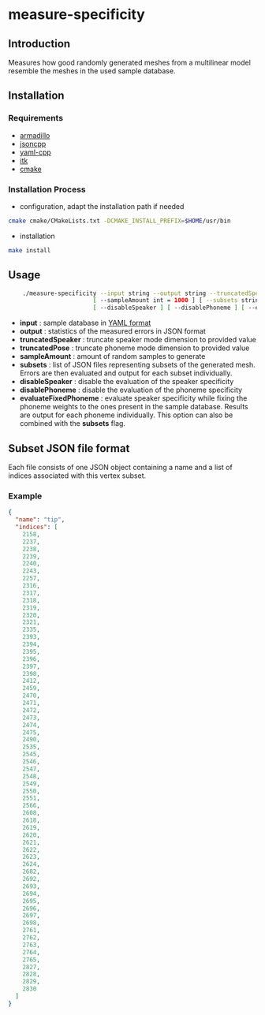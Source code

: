 # measure-specificity

## Introduction

Measures how good randomly generated meshes from a multilinear model resemble the meshes in the used sample database.

## Installation

### Requirements

- [armadillo](http://arma.sourceforge.net)
- [jsoncpp](https://github.com/open-source-parsers/jsoncpp)
- [yaml-cpp](https://github.com/jbeder/yaml-cpp)
- [itk](https://itk.org)
- [cmake](https://cmake.org)

### Installation Process

- configuration, adapt the installation path if needed
```sh
cmake cmake/CMakeLists.txt -DCMAKE_INSTALL_PREFIX=$HOME/usr/bin
```
- installation
```sh
make install
```
## Usage

```sh
    ./measure-specificity --input string --output string --truncatedSpeaker int --truncatedPose int
                        [ --sampleAmount int = 1000 ] [ --subsets string list ]
                        [ --disableSpeaker ] [ --disablePhoneme ] [ --evaluateFixedPhoneme ]
```

- **input** : sample database in [YAML format][1]
- **output** : statistics of the measured errors in JSON format
- **truncatedSpeaker** : truncate speaker mode dimension to provided value
- **truncatedPose** : truncate phoneme mode dimension to provided value
- **sampleAmount** : amount of random samples to generate
- **subsets** : list of JSON files representing subsets of the generated mesh. Errors are then evaluated and output for each subset individually.
- **disableSpeaker** : disable the evaluation of the speaker specificity
- **disablePhoneme** : disable the evaluation of the phoneme specificity
- **evaluateFixedPhoneme** : evaluate speaker specificity while fixing the phoneme weights to the ones present in the sample database. Results are output for each phoneme individually. This option can also be combined with the __subsets__ flag.

## Subset JSON file format

Each file consists of one JSON object containing a name and a list of indices associated with this vertex subset.

### Example

```json
{
  "name": "tip",
  "indices": [
    2158,
    2237,
    2238,
    2239,
    2240,
    2243,
    2257,
    2316,
    2317,
    2318,
    2319,
    2320,
    2321,
    2335,
    2393,
    2394,
    2395,
    2396,
    2397,
    2398,
    2412,
    2459,
    2470,
    2471,
    2472,
    2473,
    2474,
    2475,
    2490,
    2535,
    2545,
    2546,
    2547,
    2548,
    2549,
    2550,
    2551,
    2566,
    2608,
    2618,
    2619,
    2620,
    2621,
    2622,
    2623,
    2624,
    2682,
    2692,
    2693,
    2694,
    2695,
    2696,
    2697,
    2698,
    2761,
    2762,
    2763,
    2764,
    2765,
    2827,
    2828,
    2829,
    2830
  ]
}
```
[1]: ../dataFormats/sampleDatabase.md
